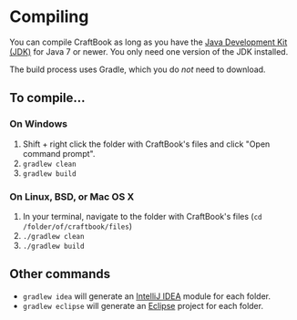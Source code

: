 Compiling
=========

You can compile CraftBook as long as you have the [Java Development Kit (JDK)](http://www.oracle.com/technetwork/java/javase/downloads/index-jsp-138363.html) for Java 7 or newer.
You only need one version of the JDK installed.

The build process uses Gradle, which you do *not* need to download.

## To compile...

### On Windows

1. Shift + right click the folder with CraftBook's files and click "Open command prompt".
2. `gradlew clean`
3. `gradlew build`

### On Linux, BSD, or Mac OS X

1. In your terminal, navigate to the folder with CraftBook's files (`cd /folder/of/craftbook/files`)
2. `./gradlew clean`
3. `./gradlew build`

## Other commands

* `gradlew idea` will generate an [IntelliJ IDEA](http://www.jetbrains.com/idea/) module for each folder.
* `gradlew eclipse` will generate an [Eclipse](https://www.eclipse.org/downloads/) project for each folder.